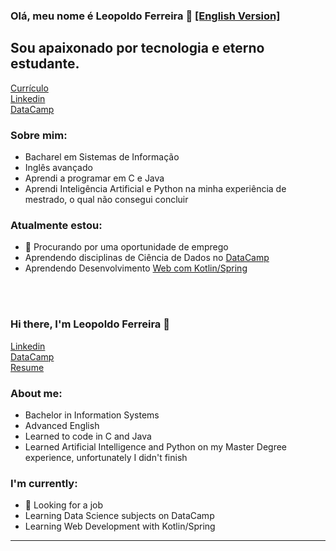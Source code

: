 ### Olá, meu nome é Leopoldo Ferreira 👋  [[English Version]](#1)

## Sou apaixonado por tecnologia e eterno estudante.

[Currículo](https://github.com/leopoldoferreira/leopoldoferreira/blob/main/Currículo%20-%20Leopoldo%20Ferreira.docx.pdf) <br>
[Linkedin](https://linkedin.com/in/leopoldo-ferreira) <br>
[DataCamp](https://www.datacamp.com/profile/leopoldoferreira) <br>

### Sobre mim:

- Bacharel em Sistemas de Informação
- Inglês avançado
- Aprendi a programar em C e Java
- Aprendi Inteligência Artificial e Python na minha experiência de mestrado, o qual não consegui concluir

### Atualmente estou:
- :eyes: Procurando por uma oportunidade de emprego
- Aprendendo disciplinas de Ciência de Dados no [DataCamp](https://www.datacamp.com/profile/leopoldoferreira)
- Aprendendo Desenvolvimento [Web com Kotlin/Spring](https://www.udemy.com/share/104E503@MrWeaUsfTPGnTBT-9S9ZHtS678sLqSiX-TSt07fIxc6Nyc0N6crtNuFooKArbY0G/)
<br />
<br />

### Hi there, I'm Leopoldo Ferreira 👋 <a name="1"></a>

[Linkedin](https://linkedin.com/in/leopoldo-ferreira) <br>
[DataCamp](https://www.datacamp.com/profile/leopoldoferreira) <br>
[Resume](https://github.com/leopoldoferreira/leopoldoferreira/blob/main/Resume%20-%20Leopoldo%20Ferreira.docx.pdf)

### About me:

- Bachelor in Information Systems
- Advanced English
- Learned to code in C and Java
- Learned Artificial Intelligence and Python on my Master Degree experience, unfortunately I didn't finish

### I'm currently:
- :eyes: Looking for a job
- Learning Data Science subjects on DataCamp
- Learning Web Development with Kotlin/Spring


---
[linkedin]: https://linkedin.com/in/leopoldo-ferreira
[datacamp]: https://www.datacamp.com/profile/leopoldoferreira
